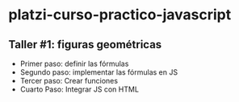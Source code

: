 # platzi-curso-practico-javascript


## Taller #1: figuras geométricas

- Primer paso: definir las fórmulas
- Segundo paso: implementar las fórmulas en JS
- Tercer paso: Crear funciones
- Cuarto Paso: Integrar JS con HTML